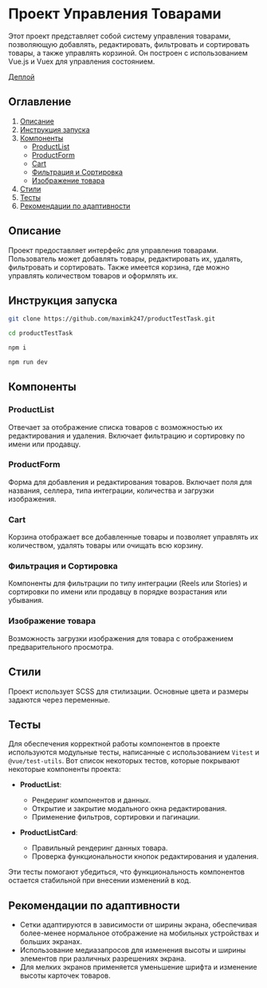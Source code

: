 # Проект Управления Товарами

Этот проект представляет собой систему управления товарами, позволяющую добавлять, редактировать, фильтровать и сортировать товары, а также управлять корзиной. Он построен с использованием Vue.js и Vuex для управления состоянием.

[Деплой](https://product-test-task.vercel.app/add)

## Оглавление

1. [Описание](#описание)
2. [Инструкция запуска](#инструкция-запуска)
3. [Компоненты](#компоненты)
   - [ProductList](#productlist)
   - [ProductForm](#productform)
   - [Cart](#cart)
   - [Фильтрация и Сортировка](#фильтрация-и-сортировка)
   - [Изображение товара](#изображение-товара)
4. [Стили](#стили)
5. [Тесты](#тесты)
6. [Рекомендации по адаптивности](#рекомендации-по-адаптивности)

## Описание

Проект предоставляет интерфейс для управления товарами. Пользователь может добавлять товары, редактировать их, удалять, фильтровать и сортировать. Также имеется корзина, где можно управлять количеством товаров и оформлять их.

## Инструкция запуска

```bash
git clone https://github.com/maximk247/productTestTask.git
```

```bash
cd productTestTask
```

```bash
npm i
```

```bash
npm run dev
```

## Компоненты

### ProductList

Отвечает за отображение списка товаров с возможностью их редактирования и удаления. Включает фильтрацию и сортировку по имени или продавцу.

### ProductForm

Форма для добавления и редактирования товаров. Включает поля для названия, селлера, типа интеграции, количества и загрузки изображения.

### Cart

Корзина отображает все добавленные товары и позволяет управлять их количеством, удалять товары или очищать всю корзину.

### Фильтрация и Сортировка

Компоненты для фильтрации по типу интеграции (Reels или Stories) и сортировки по имени или продавцу в порядке возрастания или убывания.

### Изображение товара

Возможность загрузки изображения для товара с отображением предварительного просмотра.

## Стили

Проект использует SCSS для стилизации. Основные цвета и размеры задаются через переменные.

## Тесты

Для обеспечения корректной работы компонентов в проекте используются модульные тесты, написанные с использованием `Vitest` и `@vue/test-utils`. Вот список некоторых тестов, которые покрывают некоторые компоненты проекта:

- **ProductList**:

  - Рендеринг компонентов и данных.
  - Открытие и закрытие модального окна редактирования.
  - Применение фильтров, сортировки и пагинации.

- **ProductListCard**:

  - Правильный рендеринг данных товара.
  - Проверка функциональности кнопок редактирования и удаления.

Эти тесты помогают убедиться, что функциональность компонентов остается стабильной при внесении изменений в код.

## Рекомендации по адаптивности

- Сетки адаптируются в зависимости от ширины экрана, обеспечивая более-менее нормальное отображение на мобильных устройствах и больших экранах.
- Использование медиазапросов для изменения высоты и ширины элементов при различных разрешениях экрана.
- Для мелких экранов применяется уменьшение шрифта и изменение высоты карточек товаров.
